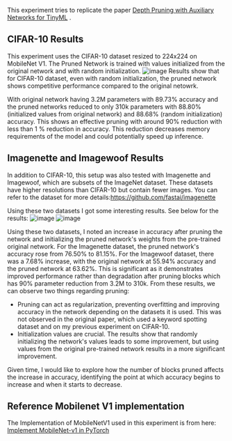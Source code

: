 This experiment tries to replicate the paper [Depth Pruning with Auxiliary Networks for TinyML](https://arxiv.org/abs/2204.10546) .

## CIFAR-10 Results
This experiment uses the CIFAR-10 dataset resized to 224x224 on MobileNet V1.
The Pruned Network is trained with values initialized from the original network and with random initialization.
![image](https://github.com/user-attachments/assets/edcc1381-4fd9-4f85-bdc4-427d663bb8df)
Results show that for CIFAR-10 dataset, even with random initialization, the pruned network shows competitive performance compared to the original netowrk. 

With original network having 3.2M parameters with 89.73% accuracy and the pruned networks reduced to only 310k parameters with 88.80% (initialized values from original network) and 88.68% (random initialization) accuracy. This shows an effective pruning with around 90% reduction with less than 1 % reduction in accuracy.
This reduction decreases memory requirements of the model and could potentially speed up inference.

## Imagenette and Imagewoof Results
In addition to CIFAR-10, this setup was also tested with Imagenette and Imagewoof, which are subsets of the ImageNet dataset. These datasets have higher resolutions than CIFAR-10 but contain fewer images. You can refer to the dataset for more details:https://github.com/fastai/imagenette

Using these two datasets I got some interesting results. See below for the results:
![image](https://github.com/user-attachments/assets/45417884-1012-4e25-81cc-18d7016830f6)
![image](https://github.com/user-attachments/assets/d81f9d3b-0491-48b7-aeed-3e9e35d84fb6)


Using these two datasets, I noted an increase in accuracy after pruning the network and initializing the pruned network's weights from the pre-trained original network. For the Imagenette dataset, the pruned network's accuracy rose from 76.50% to 81.15%. For the Imagewoof dataset, there was a 7.68% increase, with the original network at 55.94% accuracy and the pruned network at 63.62%. This is significant as it demonstrates improved performance rather than degradation after pruning blocks which has 90% parameter reduction from 3.2M to 310k. From these results, we can observe two things regarding pruning:

*  Pruning can act as regularization, preventing overfitting and improving accuracy in the network depending on the datasets it is used. This was not observed in the original paper, which used a keyword spotting dataset and on my previous experiment on CIFAR-10.
*  Initialization values are crucial. The results show that randomly initializing the network's values leads to some improvement, but using values from the original pre-trained network results in a more significant improvement.

Given time, I would like to explore how the number of blocks pruned affects the increase in accuracy, identifying the point at which accuracy begins to increase and when it starts to decrease.



## Reference Mobilenet V1 implementation
The Implementation of MobileNetV1 used in this experiment is from here: [Implement MobileNet-v1 in PyTorch](https://medium.com/@karuneshu21/implement-mobilenet-v1-in-pytorch-fd03a6618321)
